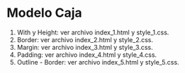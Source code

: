 # Modelo Caja

1. With y Height: ver archivo index_1.html y style_1.css.
2. Border:  ver archivo index_2.html y style_2.css.
3. Margin:  ver archivo index_3.html y style_3.css.
4. Padding:  ver archivo index_4.html y style_4.css.
5. Outline - Border:  ver archivo index_5.html y style_5.css.